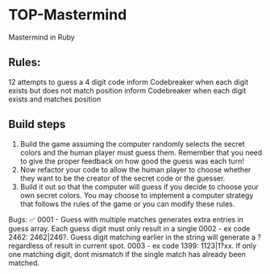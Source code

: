 # TOP-Mastermind
Mastermind in Ruby


## Rules:
12 attempts to guess a 4 digit code
inform Codebreaker when each digit exists but does not match position
inform Codebreaker when each digit exists and matches position

## Build steps
1. Build the game assuming the computer randomly selects the secret colors and the human player must guess them. Remember that you need to give the proper feedback on how good the guess was each turn!
2. Now refactor your code to allow the human player to choose whether they want to be the creator of the secret code or the guesser.
3. Build it out so that the computer will guess if you decide to choose your own secret colors. You may choose to implement a computer strategy that follows the rules of the game or you can modify these rules.

Bugs:
✅ 0001 - Guess with multiple matches generates extra entries in guess array. Each guess digit must only result in a single 
0002 - ex code 2462: 2462|246?. Guess digit matching earlier in the string will generate a ? regardless of result in current spot.
0003 - ex code 1399: 1123|1?xx. If only one matching digit, dont mismatch if the single match has already been matched.